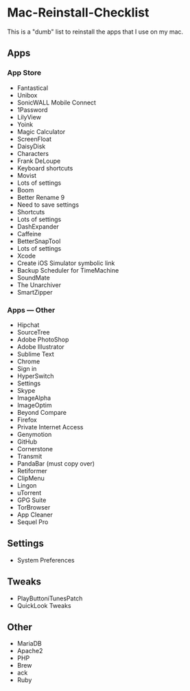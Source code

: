 # Mac-Reinstall-Checklist
This is a "dumb" list to reinstall the apps that I use on my mac.

## Apps
### App Store
* Fantastical
* Unibox
* SonicWALL Mobile Connect
* 1Password
* LilyView
* Yoink
* Magic Calculator
* ScreenFloat
* DaisyDisk
* Characters
* Frank DeLoupe
* Keyboard shortcuts
* Movist
* Lots of settings
* Boom
* Better Rename 9
* Need to save settings
* Shortcuts
* Lots of settings
* DashExpander
* Caffeine
* BetterSnapTool
* Lots of settings
* Xcode
* Create iOS Simulator symbolic link
* Backup Scheduler for TimeMachine
* SoundMate
* The Unarchiver
* SmartZipper

### Apps — Other
* Hipchat
* SourceTree
* Adobe PhotoShop
* Adobe Illustrator
* Sublime Text
* Chrome
* Sign in
* HyperSwitch
* Settings
* Skype
* ImageAlpha
* ImageOptim
* Beyond Compare
* Firefox
* Private Internet Access
* Genymotion
* GitHub
* Cornerstone
* Transmit
* PandaBar (must copy over)
* Retiformer
* ClipMenu
* Lingon
* uTorrent
* GPG Suite
* TorBrowser
* App Cleaner
* Sequel Pro

## Settings
* System Preferences

## Tweaks
* PlayButtoniTunesPatch
* QuickLook Tweaks

## Other
* MariaDB
* Apache2
* PHP
* Brew
* ack
* Ruby
